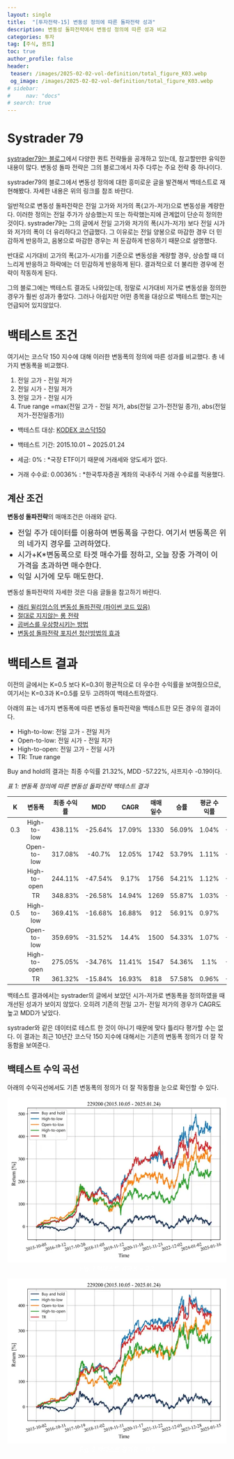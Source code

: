 ```yaml
---
layout: single
title:  "[투자전략-15] 변동성 정의에 따른 돌파전략 성과"
description: 변동성 돌파전략에서 변동성 정의에 따른 성과 비교
categories: 투자
tag: [주식, 퀀트]
toc: true
author_profile: false
header:
 teaser: /images/2025-02-02-vol-definition/total_figure_K03.webp
 og_image: /images/2025-02-02-vol-definition/total_figure_K03.webp
# sidebar:
#     nav: "docs"
# search: true
---
```

# Systrader 79
[systrader79는 블로그](https://stock79.tistory.com/entry/%EC%8B%9C%EA%B0%80-%EA%B8%B0%EC%A4%80-%EC%BA%94%EB%93%A4-%EC%A7%80%ED%91%9C%EB%A5%BC-%EC%9D%B4%EC%9A%A9%ED%95%9C-%EB%B3%80%EB%8F%99%EC%84%B1-%EB%8F%8C%ED%8C%8C-%EC%A0%84%EB%9E%B5-131)에서 다양한 퀀트 전략들을 공개하고 있는데, 참고할만한 유익한 내용이 많다. 변동성 돌파 전략은 그의 블로그에서 자주 다루는 주요 전략 중 하나이다.

systrader79의 블로그에서 변동성 정의에 대한 흥미로운 글을 발견해서 백테스트로 재현해봤다. 자세한 내용은 위의 링크를 참조 바란다.

일반적으로 변동성 돌파전략은 전일 고가와 저가의 폭(고가-저가)으로 변동성을 계량한다. 이러한 정의는 전일 주가가 상승했는지 또는 하락했는지에 관계없이 단순히 정의한 것이다. systrader79는 그의 글에서 전일 고가와 저가의 폭(시가-저가) 보다 전일 시가와 저가의 폭이 더 유리하다고 언급했다. 그 이유로는 전일 양봉으로 마감한 경우 더 민감하게 반응하고, 음봉으로 마감한 경우는 저 둔감하게 반응하기 때문으로 설명했다.

반대로 시가대비 고가의 폭(고가-시가)를 기준으로 변동성을 계량할 경우, 상승할 떄 더 느리게 반응하고 하락에는 더 민감하게 반응하게 된다. 결과적으로 더 불리한 경우에 전략이 작동하게 된다.

그의 블로그에는 백테스트 결과도 나와있는데, 정말로 시가대비 저가로 변동성을 정의한 경우가 훨씬 성과가 좋았다. 그러나 아쉽지만 어떤 종목을 대상으로 백테스트 했는지는 언급되어 있지않았다.

# 백테스트 조건
여기서는 코스닥 150 지수에 대해 이러한 변동폭의 정의에 따른 성과를 비교했다. 총 네가지 변동폭을 비교했다.
 
1. 전일 고가 - 전일 저가
2. 전일 시가 - 전일 저가
3. 전일 고가 - 전일 시가
4. True range =max(전일 고가 - 전일 저가, abs(전일 고가-전전일 종가), abs(전일 저가-전전일종가)) 

- 백테스트 대상: [KODEX 코스닥150](https://finance.naver.com/item/main.naver?code=229200)

- 백테스트 기간: 2015.10.01 ~ 2025.01.24

- 세금: 0%
: *국장 ETF이기 때문에 거래세와 양도세가 없다.

- 거래 수수료: 0.0036%
: *한국투자증권 계좌의 국내주식 거래 수수료를 적용했다.

## 계산 조건
**변동성 돌파전략**의 매매조건은 아래와 같다.

<div class="notice--primary">
<ul>
    <li style="font-size: 1.25em;">전일 주가 데이터를 이용하여 변동폭을 구한다. 여기서 변동폭은 위의 네가지 경우를 고려하였다. </li>
    <li style="font-size: 1.25em;">시가+K*변동폭으로 타겟 매수가를 정하고, 오늘 장중 가격이 이 가격을 초과하면 매수한다.</li>
    <li style="font-size: 1.25em;">익일 시가에 모두 매도한다.</li>
</ul>
</div>

변동성 돌파전략의 자세한 것은 다음 글들을 참고하기 바란다.

- [래리 윌리엄스의 변동성 돌파전략 (파이썬 코드 있음)](/투자/volatility-break-out-strategy/)
- [절대로 지지않는 롱 전략](/투자/never-losing-long-strategy)
- [곱버스를 우상향시키는 방법](/투자/upward-sloping-inverse-double)
- [변동성 돌파전략 포지션 청산방법의 효과](/투자/vol-brk-out-close-method)

# 백테스트 결과
이전의 글에서는 K=0.5 보다 K=0.3이 평균적으로 더 우수한 수익률을 보여줬으므로, 여기서는 K=0.3과 K=0.5를 모두 고려하여 백테스트하였다. 

아래의 표는 네가지 변동폭에 따른 변동성 돌파전략을 백테스트한 모든 경우의 결과이다. 
- High-to-low: 전일 고가 - 전일 저가
- Open-to-low: 전일 시가 - 전일 저가
- High-to-open: 전일 고가 - 전일 시가
- TR: True range

Buy and hold의 결과는 최종 수익률 21.32%, MDD -57.22%, 샤프지수 -0.19이다.

*표 1: 변동폭 정의에 따른 변동성 돌파전략 백테스트 결과*

| K | 변동폭 | 최종 수익률 | MDD | CAGR |매매일수 |승률 |평균 수익률 |평균 손실율 |RR비율 |샤프지수 |
|:---:|:---:|:---:|:---:|:---:|:---:|:---:|:---:|:---:|:---:|:---:|
|0.3|High-to-low|438.11%|-25.64%|17.09%|1330|56.09%|1.04%|-0.41%|2.54|0.98|
||Open-to-low|317.08%|-40.7%|12.05%|1742|53.79%|1.11%|-0.69%|1.61|0.57|
||High-to-open|244.11%|-47.54%|9.17%|1756|54.21%|1.12%|-0.74%|1.51|0.41|
||TR|348.83%|-26.58%|14.94%|1269|55.87%|1.03%|-0.38%|2.71|0.88|
|0.5|High-to-low|369.41%|-16.68%|16.88%|912|56.91%|0.97%|-0.2%|4.85|1.28|
||Open-to-low|359.69%|-31.52%|14.4%|1500|54.33%|1.07%|-0.51%|2.1|0.76|
||High-to-open|275.05%|-34.76%|11.41%|1547|54.36%|1.1%|-0.57%|1.93|0.57|
||TR|361.32%|-15.84%|16.93%|818|57.58%|0.96%|-0.17%|5.65|1.37|

백테스트 결과에서는 systrader의 글에서 보았던 시가-저가로 변동폭을 정의하였을 때 개선된 성과가 보이지 않았다. 오히려 기존의 전일 고가- 전일 저가의 경우가 CAGR도 높고 MDD가 낮았다. 

systrader와 같은 데이터로 테스트 한 것이 아니기 때문에 맞다 틀리다 평가할 수는 없다. 이 결과는 최근 10년간 코스닥 150 지수에 대해서는 기존의 변동폭 정의가 더 잘 작동함을 보여준다.

## 백테스트 수익 곡선 
아래의 수익곡선에서도 기존 변동폭의 정의가 더 잘 작동함을 눈으로 확인할 수 있다. 

<p align="center">   
    <img src="/images/2025-02-02-vol-definition//total_figure_K03.webp" alt="K=0.3 경우의 백테스트 결과">
    <br>
   <span style="font-style: italic; color: #FFFFFF;">Fig. 1 백테스트 결과 K = 0.3</span>
</p>

<p align="center">   
    <img src="/images/2025-02-02-vol-definition//total_figure_K05.webp" alt="K=0.5 경우의 백테스트 결과">
    <br>
   <span style="font-style: italic; color: #FFFFFF;">Fig. 2 백테스트 결과 K = 0.5</span>
</p>
